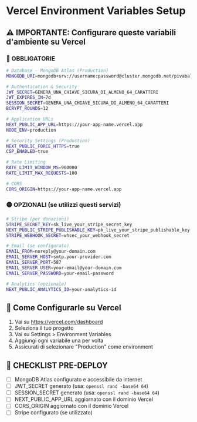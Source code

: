 # Vercel Environment Variables Setup

## ⚠️ IMPORTANTE: Configurare queste variabili d'ambiente su Vercel

### 🔴 OBBLIGATORIE

```bash
# Database - MongoDB Atlas (Production)
MONGODB_URI=mongodb+srv://username:password@cluster.mongodb.net/pivabalance-prod

# Authentication & Security
JWT_SECRET=GENERA_UNA_CHIAVE_SICURA_DI_ALMENO_64_CARATTERI
JWT_EXPIRES_IN=7d
SESSION_SECRET=GENERA_UNA_CHIAVE_SICURA_DI_ALMENO_64_CARATTERI
BCRYPT_ROUNDS=12

# Application URLs
NEXT_PUBLIC_APP_URL=https://your-app-name.vercel.app
NODE_ENV=production

# Security Settings (Production)
NEXT_PUBLIC_FORCE_HTTPS=true
CSP_ENABLED=true

# Rate Limiting
RATE_LIMIT_WINDOW_MS=900000
RATE_LIMIT_MAX_REQUESTS=100

# CORS
CORS_ORIGIN=https://your-app-name.vercel.app
```

### 🟡 OPZIONALI (se utilizzi questi servizi)

```bash
# Stripe (per donazioni)
STRIPE_SECRET_KEY=sk_live_your_stripe_secret_key
NEXT_PUBLIC_STRIPE_PUBLISHABLE_KEY=pk_live_your_stripe_publishable_key
STRIPE_WEBHOOK_SECRET=whsec_your_webhook_secret

# Email (se configurato)
EMAIL_FROM=noreply@your-domain.com
EMAIL_SERVER_HOST=smtp.your-provider.com
EMAIL_SERVER_PORT=587
EMAIL_SERVER_USER=your-email@your-domain.com
EMAIL_SERVER_PASSWORD=your-email-password

# Analytics (opzionale)
NEXT_PUBLIC_ANALYTICS_ID=your-analytics-id
```

## 🔧 Come Configurarle su Vercel

1. Vai su https://vercel.com/dashboard
2. Seleziona il tuo progetto
3. Vai su Settings > Environment Variables
4. Aggiungi ogni variabile una per volta
5. Assicurati di selezionare "Production" come environment

## 🚨 CHECKLIST PRE-DEPLOY

- [ ] MongoDB Atlas configurato e accessibile da internet
- [ ] JWT_SECRET generato (usa: `openssl rand -base64 64`)
- [ ] SESSION_SECRET generato (usa: `openssl rand -base64 64`)
- [ ] NEXT_PUBLIC_APP_URL aggiornato con il dominio Vercel
- [ ] CORS_ORIGIN aggiornato con il dominio Vercel
- [ ] Stripe configurato (se utilizzato)
```

